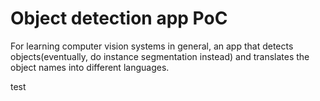 # Object detection app PoC

For learning computer vision systems in general, an app that detects objects(eventually, do instance segmentation instead) and translates the object names into different languages.

test